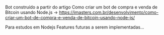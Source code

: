 Bot construído a partir do artigo Como criar um bot de compra e venda de Bitcoin usando Node.js -> https://imasters.com.br/desenvolvimento/como-criar-um-bot-de-compra-e-venda-de-bitcoin-usando-node-js/


Para estudos em Nodejs
Features futuras a serem implementadas...
